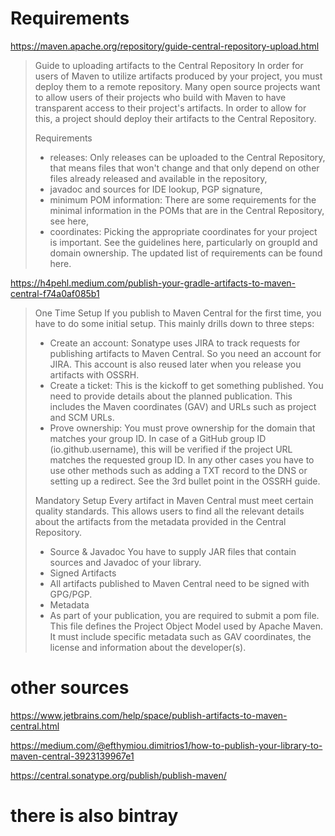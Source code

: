 # Requirements

<https://maven.apache.org/repository/guide-central-repository-upload.html>

> Guide to uploading artifacts to the Central Repository
> In order for users of Maven to utilize artifacts produced by your project, you must deploy them to a remote repository. Many open source projects want to allow users of their projects who build with Maven to have transparent access to their project's artifacts. In order to allow for this, a project should deploy their artifacts to the Central Repository.
>
> Requirements
>
> - releases: Only releases can be uploaded to the Central Repository, that means files that won't change and that only depend on other files already released and available in the repository,
> - javadoc and sources for IDE lookup, PGP signature,
> - minimum POM information: There are some requirements for the minimal information in the POMs that are in the Central Repository, see here,
> - coordinates: Picking the appropriate coordinates for your project is important. See the guidelines here, particularly on groupId and domain ownership.
>   The updated list of requirements can be found here.

<https://h4pehl.medium.com/publish-your-gradle-artifacts-to-maven-central-f74a0af085b1>

> One Time Setup
> If you publish to Maven Central for the first time, you have to do some initial setup. This mainly drills down to three steps:
>
> - Create an account:
>   Sonatype uses JIRA to track requests for publishing artifacts to Maven Central. So you need an account for JIRA. This account is also reused later when you release you artifacts with OSSRH.
> - Create a ticket:
>   This is the kickoff to get something published. You need to provide details about the planned publication. This includes the Maven coordinates (GAV) and URLs such as project and SCM URLs.
> - Prove ownership:
>   You must prove ownership for the domain that matches your group ID. In case of a GitHub group ID (io.github.username), this will be verified if the project URL matches the requested group ID. In any other cases you have to use other methods such as adding a TXT record to the DNS or setting up a redirect. See the 3rd bullet point in the OSSRH guide.
>
> Mandatory Setup
> Every artifact in Maven Central must meet certain quality standards. This allows users to find all the relevant details about the artifacts from the metadata provided in the Central Repository.
>
> - Source & Javadoc
>   You have to supply JAR files that contain sources and Javadoc of your library.
> - Signed Artifacts
> - All artifacts published to Maven Central need to be signed with GPG/PGP.
> - Metadata
> - As part of your publication, you are required to submit a pom file. This file defines the Project Object Model used by Apache Maven. It must include specific metadata such as GAV coordinates, the license and information about the developer(s).

# other sources

<https://www.jetbrains.com/help/space/publish-artifacts-to-maven-central.html>

<https://medium.com/@efthymiou.dimitrios1/how-to-publish-your-library-to-maven-central-3923139967e1>

<https://central.sonatype.org/publish/publish-maven/>

# there is also bintray
